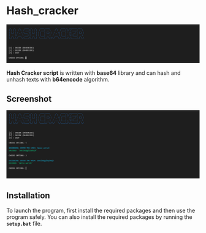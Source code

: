 # Hash_cracker

<img src="https://github.com/Mhadi-1382/Hash_cracker/blob/main/1.png" alt="Hash Cracker">

**Hash Cracker script** is written with **base64** library and can hash and unhash texts with **b64encode** algorithm.

## Screenshot
<img src="https://github.com/Mhadi-1382/Hash_cracker/blob/main/2.png" alt="Hash Cracker">

## Installation
To launch the program, first install the required packages and then use the program safely. You can also install the required packages by running the **`setup.bat`** file.
